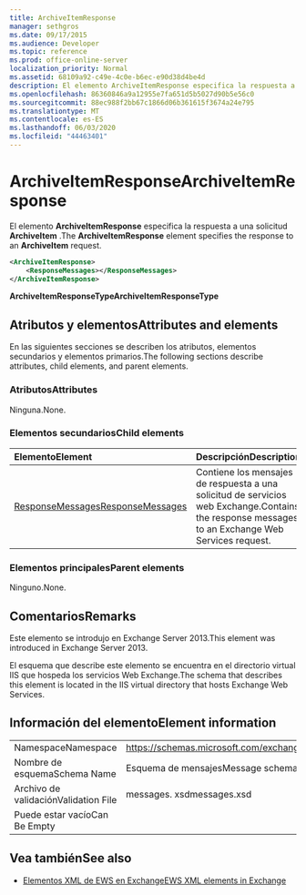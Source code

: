 ```yaml
---
title: ArchiveItemResponse
manager: sethgros
ms.date: 09/17/2015
ms.audience: Developer
ms.topic: reference
ms.prod: office-online-server
localization_priority: Normal
ms.assetid: 68109a92-c49e-4c0e-b6ec-e90d38d4be4d
description: El elemento ArchiveItemResponse especifica la respuesta a una solicitud ArchiveItem.
ms.openlocfilehash: 86360846a9a12955e7fa651d5b5027d90b5e56c0
ms.sourcegitcommit: 88ec988f2bb67c1866d06b361615f3674a24e795
ms.translationtype: MT
ms.contentlocale: es-ES
ms.lasthandoff: 06/03/2020
ms.locfileid: "44463401"
---
```

# <a name="archiveitemresponse"></a><span data-ttu-id="67938-103">ArchiveItemResponse</span><span class="sxs-lookup"><span data-stu-id="67938-103">ArchiveItemResponse</span></span>

<span data-ttu-id="67938-104">El elemento **ArchiveItemResponse** especifica la respuesta a una solicitud **ArchiveItem** .</span><span class="sxs-lookup"><span data-stu-id="67938-104">The **ArchiveItemResponse** element specifies the response to an **ArchiveItem** request.</span></span> 
  
```XML
<ArchiveItemResponse>
    <ResponseMessages></ResponseMessages>
</ArchiveItemResponse>
```

 <span data-ttu-id="67938-105">**ArchiveItemResponseType**</span><span class="sxs-lookup"><span data-stu-id="67938-105">**ArchiveItemResponseType**</span></span>
## <a name="attributes-and-elements"></a><span data-ttu-id="67938-106">Atributos y elementos</span><span class="sxs-lookup"><span data-stu-id="67938-106">Attributes and elements</span></span>

<span data-ttu-id="67938-107">En las siguientes secciones se describen los atributos, elementos secundarios y elementos primarios.</span><span class="sxs-lookup"><span data-stu-id="67938-107">The following sections describe attributes, child elements, and parent elements.</span></span>
  
### <a name="attributes"></a><span data-ttu-id="67938-108">Atributos</span><span class="sxs-lookup"><span data-stu-id="67938-108">Attributes</span></span>

<span data-ttu-id="67938-109">Ninguna.</span><span class="sxs-lookup"><span data-stu-id="67938-109">None.</span></span>
  
### <a name="child-elements"></a><span data-ttu-id="67938-110">Elementos secundarios</span><span class="sxs-lookup"><span data-stu-id="67938-110">Child elements</span></span>

|<span data-ttu-id="67938-111">**Elemento**</span><span class="sxs-lookup"><span data-stu-id="67938-111">**Element**</span></span>|<span data-ttu-id="67938-112">**Descripción**</span><span class="sxs-lookup"><span data-stu-id="67938-112">**Description**</span></span>|
|:-----|:-----|
|[<span data-ttu-id="67938-113">ResponseMessages</span><span class="sxs-lookup"><span data-stu-id="67938-113">ResponseMessages</span></span>](responsemessages.md) <br/> |<span data-ttu-id="67938-114">Contiene los mensajes de respuesta a una solicitud de servicios web Exchange.</span><span class="sxs-lookup"><span data-stu-id="67938-114">Contains the response messages to an Exchange Web Services request.</span></span>  <br/> |
   
### <a name="parent-elements"></a><span data-ttu-id="67938-115">Elementos principales</span><span class="sxs-lookup"><span data-stu-id="67938-115">Parent elements</span></span>

<span data-ttu-id="67938-116">Ninguno.</span><span class="sxs-lookup"><span data-stu-id="67938-116">None.</span></span>
  
## <a name="remarks"></a><span data-ttu-id="67938-117">Comentarios</span><span class="sxs-lookup"><span data-stu-id="67938-117">Remarks</span></span>

<span data-ttu-id="67938-118">Este elemento se introdujo en Exchange Server 2013.</span><span class="sxs-lookup"><span data-stu-id="67938-118">This element was introduced in Exchange Server 2013.</span></span>
  
<span data-ttu-id="67938-119">El esquema que describe este elemento se encuentra en el directorio virtual IIS que hospeda los servicios Web Exchange.</span><span class="sxs-lookup"><span data-stu-id="67938-119">The schema that describes this element is located in the IIS virtual directory that hosts Exchange Web Services.</span></span>
  
## <a name="element-information"></a><span data-ttu-id="67938-120">Información del elemento</span><span class="sxs-lookup"><span data-stu-id="67938-120">Element information</span></span>

|||
|:-----|:-----|
|<span data-ttu-id="67938-121">Namespace</span><span class="sxs-lookup"><span data-stu-id="67938-121">Namespace</span></span>  <br/> |https://schemas.microsoft.com/exchange/services/2006/messages  <br/> |
|<span data-ttu-id="67938-122">Nombre de esquema</span><span class="sxs-lookup"><span data-stu-id="67938-122">Schema Name</span></span>  <br/> |<span data-ttu-id="67938-123">Esquema de mensajes</span><span class="sxs-lookup"><span data-stu-id="67938-123">Message schema</span></span>  <br/> |
|<span data-ttu-id="67938-124">Archivo de validación</span><span class="sxs-lookup"><span data-stu-id="67938-124">Validation File</span></span>  <br/> |<span data-ttu-id="67938-125">messages. xsd</span><span class="sxs-lookup"><span data-stu-id="67938-125">messages.xsd</span></span>  <br/> |
|<span data-ttu-id="67938-126">Puede estar vacío</span><span class="sxs-lookup"><span data-stu-id="67938-126">Can Be Empty</span></span>  <br/> ||
   
## <a name="see-also"></a><span data-ttu-id="67938-127">Vea también</span><span class="sxs-lookup"><span data-stu-id="67938-127">See also</span></span>

- [<span data-ttu-id="67938-128">Elementos XML de EWS en Exchange</span><span class="sxs-lookup"><span data-stu-id="67938-128">EWS XML elements in Exchange</span></span>](ews-xml-elements-in-exchange.md)

